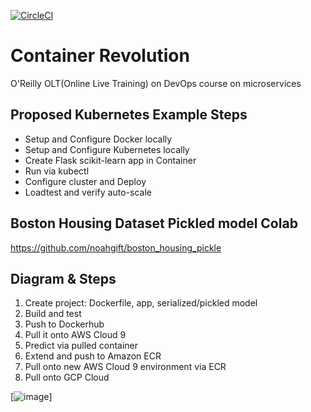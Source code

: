 [![CircleCI](https://circleci.com/gh/noahgift/container-revolution-devops-microservices.svg?style=svg)](https://circleci.com/gh/noahgift/container-revolution-devops-microservices)

# Container Revolution

O'Reilly OLT(Online Live Training) on  DevOps course on microservices

## Proposed Kubernetes Example Steps

* Setup and Configure Docker locally
* Setup and Configure Kubernetes locally
* Create Flask scikit-learn app in Container
* Run via kubectl
* Configure cluster and Deploy
* Loadtest and verify auto-scale

## Boston Housing Dataset Pickled model Colab

https://github.com/noahgift/boston_housing_pickle

## Diagram & Steps

1.  Create project:  Dockerfile, app, serialized/pickled model
2.  Build and test
3.  Push to Dockerhub
4.  Pull it onto AWS Cloud 9
5.  Predict via pulled container
6.  Extend and push to Amazon ECR
7.  Pull onto new AWS Cloud 9 environment via ECR
8.  Pull onto GCP Cloud


[![image](https://user-images.githubusercontent.com/58792/65437053-1aeb5d00-ddf1-11e9-94ab-099fc7029e28.png)]
